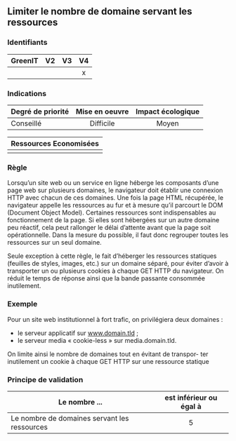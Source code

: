## Limiter le nombre de domaine servant les ressources
### Identifiants

| GreenIT |  V2  |  V3  |  V4  |
|---------|:----:|:----:|:----:|
|      |   |   |  x   |

### Indications

| Degré de priorité |      Mise en oeuvre       |  Impact écologique    | 
|-------------------|:-------------------------:|:---------------------:|
|  Conseillé        | Difficile                 | Moyen                 | 


|Ressources Economisées                                      |
|:----------------------------------------------------------:|
|    |

### Règle

Lorsqu’un site web ou un service en ligne héberge les composants d’une page web sur plusieurs domaines, le navigateur doit établir une connexion HTTP avec chacun de ces domaines. Une fois la page HTML récupérée, le navigateur appelle les ressources au fur et à mesure qu’il parcourt le DOM (Document Object Model). Certaines ressources sont indispensables au fonctionnement de la page. Si elles sont hébergées sur un autre domaine peu réactif, cela peut rallonger le délai d’attente avant que la page soit opérationnelle. Dans la mesure du possible, il faut donc regrouper toutes les ressources sur un seul domaine.

Seule exception à cette règle, le fait d’héberger les ressources statiques (feuilles de styles, images, etc.) sur un domaine séparé, pour éviter d’avoir à transporter un ou plusieurs cookies à chaque GET HTTP du navigateur. On réduit le temps de réponse ainsi que la bande passante consommée inutilement.

### Exemple

Pour un site web institutionnel à fort trafic, on privilégiera deux domaines :
 - le serveur applicatif sur www.domain.tld ;
 - le serveur media « cookie-less » sur media.domain.tld.

On limite ainsi le nombre de domaines tout en évitant de transpor- ter inutilement un cookie à chaque GET HTTP sur une ressource statique

### Principe de validation

| Le nombre ...     | est inférieur ou égal à   |  
|-------------------|:-------------------------:|
| Le nombre de domaines servant les ressources   |  5 |
